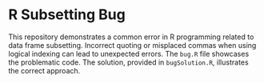 # R Subsetting Bug
This repository demonstrates a common error in R programming related to data frame subsetting.  Incorrect quoting or misplaced commas when using logical indexing can lead to unexpected errors. The `bug.R` file showcases the problematic code. The solution, provided in `bugSolution.R`, illustrates the correct approach.